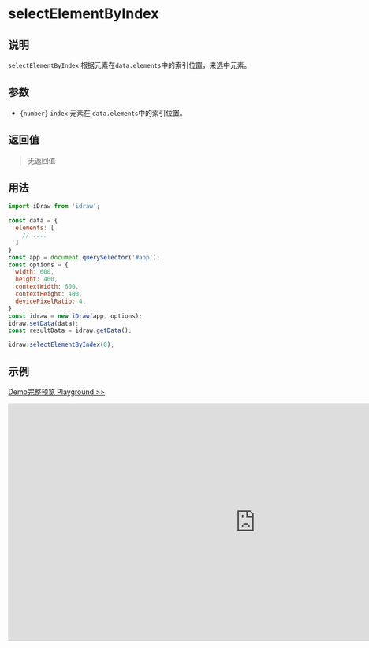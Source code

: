 # selectElementByIndex

## 说明

`selectElementByIndex` 根据元素在`data.elements`中的索引位置，来选中元素。

## 参数

- `{number}` `index` 元素在 `data.elements`中的索引位置。


## 返回值

> 无返回值

## 用法

```js
import iDraw from 'idraw';

const data = {
  elements: [
    // ....
  ]
}
const app = document.querySelector('#app');
const options = {
  width: 600,
  height: 400,
  contextWidth: 600,
  contextHeight: 400,
  devicePixelRatio: 4,
}
const idraw = new iDraw(app, options);
idraw.setData(data);
const resultData = idraw.getData();

idraw.selectElementByIndex(0);
```

## 示例

[Demo完整预览 Playground >>](https://idrawjs.github.io/playground/?demo=api-selectElementByIndex)

<iframe 
  src="https://idrawjs.github.io/playground/?demo=api-selectElementByIndex&header=false&sider=false&default-editor-split=37" 
  width="1000" height="480" frameborder="no" border="0"
  style="border: 1px solid #cecece; margin: 0px auto;"
></iframe>